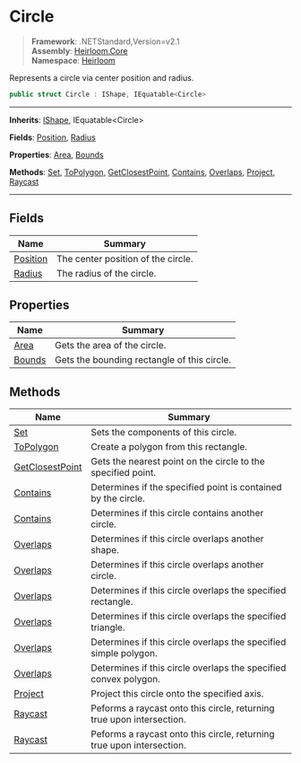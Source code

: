 # Circle

> **Framework**: .NETStandard,Version=v2.1  
> **Assembly**: [Heirloom.Core][0]  
> **Namespace**: [Heirloom][0]  

Represents a circle via center position and radius.

```cs
public struct Circle : IShape, IEquatable<Circle>
```

--------------------------------------------------------------------------------

**Inherits**: [IShape][1], IEquatable\<Circle>

**Fields**: [Position][2], [Radius][3]

**Properties**: [Area][4], [Bounds][5]

**Methods**: [Set][6], [ToPolygon][7], [GetClosestPoint][8], [Contains][9], [Overlaps][10], [Project][11], [Raycast][12]

--------------------------------------------------------------------------------

## Fields

| Name          | Summary                            |
|---------------|------------------------------------|
| [Position][2] | The center position of the circle. |
| [Radius][3]   | The radius of the circle.          |

## Properties

| Name        | Summary                                     |
|-------------|---------------------------------------------|
| [Area][4]   | Gets the area of the circle.                |
| [Bounds][5] | Gets the bounding rectangle of this circle. |

## Methods

| Name                 | Summary                                                               |
|----------------------|-----------------------------------------------------------------------|
| [Set][6]             | Sets the components of this circle.                                   |
| [ToPolygon][7]       | Create a polygon from this rectangle.                                 |
| [GetClosestPoint][8] | Gets the nearest point on the circle to the specified point.          |
| [Contains][9]        | Determines if the specified point is contained by the circle.         |
| [Contains][9]        | Determines if this circle contains another circle.                    |
| [Overlaps][10]       | Determines if this circle overlaps another shape.                     |
| [Overlaps][10]       | Determines if this circle overlaps another circle.                    |
| [Overlaps][10]       | Determines if this circle overlaps the specified rectangle.           |
| [Overlaps][10]       | Determines if this circle overlaps the specified triangle.            |
| [Overlaps][10]       | Determines if this circle overlaps the specified simple polygon.      |
| [Overlaps][10]       | Determines if this circle overlaps the specified convex polygon.      |
| [Project][11]        | Project this circle onto the specified axis.                          |
| [Raycast][12]        | Peforms a raycast onto this circle, returning true upon intersection. |
| [Raycast][12]        | Peforms a raycast onto this circle, returning true upon intersection. |

[0]: ../Heirloom.Core.md
[1]: Heirloom.IShape.md
[2]: Heirloom.Circle.Position.md
[3]: Heirloom.Circle.Radius.md
[4]: Heirloom.Circle.Area.md
[5]: Heirloom.Circle.Bounds.md
[6]: Heirloom.Circle.Set.md
[7]: Heirloom.Circle.ToPolygon.md
[8]: Heirloom.Circle.GetClosestPoint.md
[9]: Heirloom.Circle.Contains.md
[10]: Heirloom.Circle.Overlaps.md
[11]: Heirloom.Circle.Project.md
[12]: Heirloom.Circle.Raycast.md
